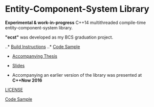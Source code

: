 Entity-Component-System Library
===============================

**Experimental & work-in-progress** C++14 multithreaded compile-time entity-component-system library.

**"ecst"** was developed as my BCS graduation project.

..* [Build Instructions](CODE_SAMPLE.md)
..* [Code Sample](CODE_SAMPLE.md)

* [Accompanying Thesis](https://github.com/SuperV1234/bcs_thesis)

* [Slides](https://github.com/SuperV1234/cppnow2016)

* Accompanying an earlier version of the library was presented at **C++Now 2016**

[LICENSE](TODO)

[Code Sample](CODE_SAMPLE.md)

